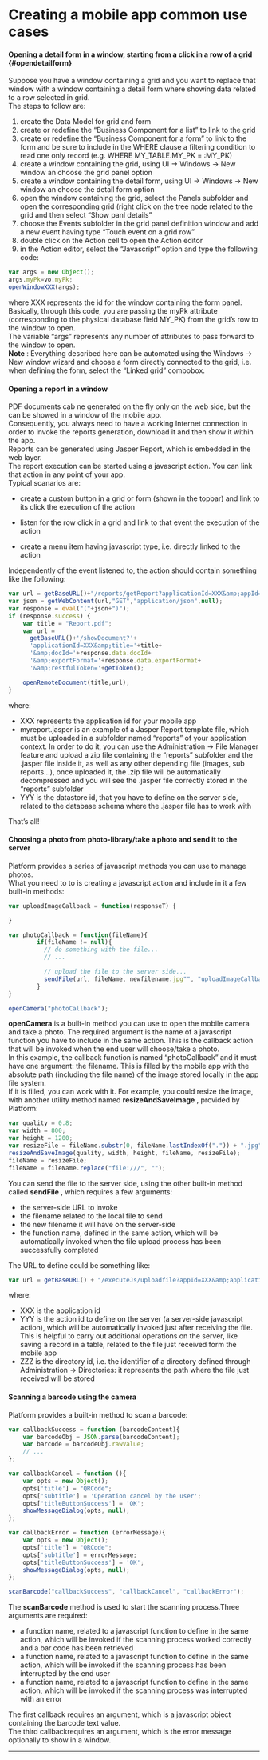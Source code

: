 # Creating a mobile app common use cases

#### **Opening a detail form in a window, starting from a click in a row of a grid** {#opendetailform}

Suppose you have a window containing a grid and you want to replace that window with a window containing a detail form where showing data related to a row selected in grid.  
The steps to follow are:

1. create the Data Model for grid and form
2. create or redefine the “Business Component for a list” to link to the grid
3. create or redefine the “Business Component for a form” to link to the form and be sure to include in the WHERE clause a filtering condition to read one only record \(e.g. WHERE MY\_TABLE.MY\_PK = :MY\_PK\)
4. create a window containing the grid, using UI -&gt; Windows -&gt; New window an choose the grid panel option
5. create a window containing the detail form, using UI -&gt; Windows -&gt; New window an choose the detail form option
6. open the window containing the grid, select the Panels subfolder and open the corresponding grid \(right click on the tree node related to the grid and then select “Show panl details”
7. choose the Events subfolder in the grid panel definition window and add a new event having type “Touch event on a grid row”
8. double click on the Action cell to open the Action editor
9. in the Action editor, select the “Javascript” option and type the following code:

```js
var args = new Object();
args.myPk=vo.myPk;
openWindowXXX(args);
```

where XXX represents the id for the window containing the form panel.  
Basically, through this code, you are passing the myPk attribute \(corresponding to the physical database field MY\_PK\) from the grid’s row to the window to open.  
The variable “args” represents any number of attributes to pass forward to the window to open.  
 **Note** : Everything described here can be automated using the Windows -&gt; New window wizard and choose a form directly connected to the grid, i.e. when defining the form, select the “Linked grid” combobox.

#### **Opening a report in a window**

PDF documents cab ne generated on the fly only on the web side, but the can be showed in a window of the mobile app.  
Consequently, you always need to have a working Internet connection in order to invoke the reports generation, download it and then show it within the app.  
Reports can be generated using Jasper Report, which is embedded in the web layer.  
The report execution can be started using a javascript action. You can link that action in any point of your app.  
Typical scanarios are:

* create a custom button in a grid or form \(shown in the topbar\) and link to its click the execution of the action

* listen for the row click in a grid and link to that event the execution of the action

* create a menu item having javascript type, i.e. directly linked to the action

Independently of the event listened to, the action should contain something like the following:

```js
var url = getBaseURL()+"/reports/getReport?applicationId=XXX&amp;appId=XXX&amp;reportName=reports/myreport.jasper&amp;datastoreId=YYY&amp;reportFormat=PDF&amp;restfulToken="+getToken();
var json = getWebContent(url,"GET","application/json",null);
var response = eval("("+json+")");
if (response.success) {
    var title = "Report.pdf";
    var url = 
      getBaseURL()+'/showDocument?'+
      'applicationId=XXX&amp;title='+title+
      '&amp;docId='+response.data.docId+
      '&amp;exportFormat='+response.data.exportFormat+
      '&amp;restfulToken='+getToken();

    openRemoteDocument(title,url);
}
```

where:

* XXX represents the application id for your mobile app
* myreport.jasper is an example of a Jasper Report template file, which must be uploaded in a subfolder named “reports” of your application context. In order to do it, you can use the Administration -&gt; File Manager feature and upload a zip file containing the “reports” subfolder and the .jasper file inside it, as well as any other depending file \(images, sub reports…\), once uploaded it, the .zip file will be automatically decompressed and you will see the .jasper file correctly stored in the “reports” subfolder
* YYY is the datastore id, that you have to define on the server side, related to the database schema where the .jasper file has to work with

That’s all!

#### **Choosing a photo from photo-library/take a photo and send it to the server**

Platform provides a series of javascript methods you can use to manage photos.  
What you need to to is creating a javascript action and include in it a few built-in methods:

```js
var uploadImageCallback = function(responseT) {

}

var photoCallback = function(fileName){ 
        if(fileName != null){        
          // do something with the file...
          // ...

          // upload the file to the server side...
          sendFile(url, fileName, newfilename.jpg"", "uploadImageCallback");   
        }
}

openCamera("photoCallback");
```

**openCamera**  is a built-in method you can use to open the mobile camera and take a photo. The required argument is the name of a javascript function you have to include in the same action. This is the callback action that will be invoked when the end user will choose/take a photo.  
In this example, the callback function is named “photoCallback” and it must have one argument: the filename. This is filled by the mobile app with the absolute path \(including the file name\) of the image stored locally in the app file system.  
If it is filled, you can work with it. For example, you could resize the image, with another utility method named  **resizeAndSaveImage** , provided by Platform:

```js
var quality = 0.8;
var width = 800;
var height = 1200;
var resizeFile = fileName.substr(0, fileName.lastIndexOf(".")) + ".jpg";
resizeAndSaveImage(quality, width, height, fileName, resizeFile);
fileName = resizeFile; 
fileName = fileName.replace("file:///", "");
```

You can send the file to the server side, using the other built-in method called  **sendFile** , which requires a few arguments:

* the server-side URL to invoke
* the filename related to the local file to send
* the new filename it will have on the server-side
* the function name, defined in the same action, which will be automatically invoked when the file upload process has been successfully completed

The URL to define could be something like:

```js
var url = getBaseURL() + "/executeJs/uploadfile?appId=XXX&amp;applicationId=XXX&amp;actionId=YYY&amp;dirId=ZZZ&amp;unzip=false&amp;restfulToken=" + getToken(); // + other parameters, if needed
```

where:

* XXX is the application id
* YYY is the action id to define on the server \(a server-side javascript action\), which will be automatically invoked just after receiving the file. This is helpful to carry out additional operations on the server, like saving a record in a table, related to the file just received form the mobile app
* ZZZ is the directory id, i.e. the identifier of a directory defined through Administration -&gt; Directories: it represents the path where the file just received will be stored

#### **Scanning a barcode using the camera**

Platform provides a built-in method to scan a barcode:

```js
var callbackSuccess = function (barcodeContent){ 
    var barcodeObj = JSON.parse(barcodeContent); 
    var barcode = barcodeObj.rawValue;
    // ...
};  

var callbackCancel = function (){ 
    var opts = new Object(); 
    opts['title'] = "QRCode"; 
    opts['subtitle'] = 'Operation cancel by the user'; 
    opts['titleButtonSuccess'] = 'OK'; 
    showMessageDialog(opts, null); 
}; 

var callbackError = function (errorMessage){ 
    var opts = new Object(); 
    opts['title'] = "QRCode"; 
    opts['subtitle'] = errorMessage; 
    opts['titleButtonSuccess'] = 'OK'; 
    showMessageDialog(opts, null); 
}; 

scanBarcode("callbackSuccess", "callbackCancel", "callbackError");
```

The  **scanBarcode**  method is used to start the scanning process.Three arguments are required:

* a function name, related to a javascript function to define in the same action, which will be invoked if the scanning process worked correctly and a bar code has been retrieved
* a function name, related to a javascript function to define in the same action, which will be invoked if the scanning process has been interrupted by the end user
* a function name, related to a javascript function to define in the same action, which will be invoked if the scanning process was interrupted with an error

The first callback requires an argument, which is a javascript object containing the barcode text value.  
The third callbackrequires an argument, which is the error message optionally to show in a window.

---



